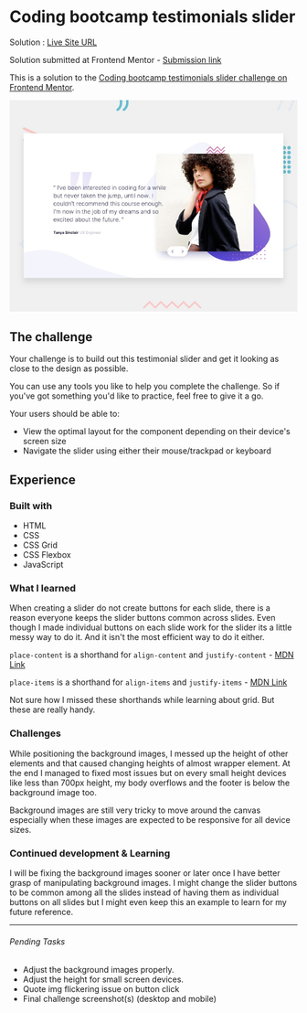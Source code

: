 #  Coding bootcamp testimonials slider

Solution : [Live Site URL](https://frontend-mentor-challenges-ecru.vercel.app/coding-bootcamp-testimonials-slider/)

Solution submitted  at Frontend Mentor - [Submission link](https://www.frontendmentor.io/solutions/coding-bootcamp-testimonials-slider-bkzOViUBo)

This is a solution to the [Coding bootcamp testimonials slider challenge on Frontend Mentor](https://www.frontendmentor.io/challenges/coding-bootcamp-testimonials-slider-4FNyLA8JL).

![Design preview for the Coding bootcamp testimonials slider coding challenge](./design/desktop-preview.jpg)

## The challenge

Your challenge is to build out this testimonial slider and get it looking as close to the design as possible.

You can use any tools you like to help you complete the challenge. So if you've got something you'd like to practice, feel free to give it a go.

Your users should be able to: 

- View the optimal layout for the component depending on their device's screen size
- Navigate the slider using either their mouse/trackpad or keyboard


## Experience

### Built with
- HTML
- CSS
- CSS Grid
- CSS Flexbox
- JavaScript

### What I learned

When creating a slider do not create buttons for each slide, there is a reason everyone keeps the slider buttons common across slides. Even though I made individual buttons on each slide work for the slider its a little messy way to do it. And it isn't the most efficient way to do it either. 

`place-content` is a shorthand for `align-content` and `justify-content` - [MDN Link](https://developer.mozilla.org/en-US/docs/Web/CSS/place-content)

`place-items`  is a shorthand for `align-items` and `justify-items`  - [MDN Link](https://developer.mozilla.org/en-US/docs/Web/CSS/place-items)

Not sure how I missed these shorthands while learning about grid. But these are really handy. 

### Challenges

While positioning the background images, I messed up the height of other elements and that caused changing heights of almost wrapper element. At the end I managed to fixed most issues but on every small height devices like less than 700px height, my body overflows and the footer is below the background image too. 

Background images are still very tricky to move around the canvas especially when these images are expected to be responsive for all device sizes. 

### Continued development  & Learning

I will be fixing the background images sooner or later once I have better  grasp of manipulating background images. I might change the slider buttons to be common among all the slides instead of having them as individual buttons on all slides but I might even keep this an example to learn for my future reference. 
 
---

###### Pending Tasks 

- Adjust the background images properly. 
- Adjust the height for small screen devices.
- Quote img flickering issue on button click
- Final challenge screenshot(s) (desktop and mobile)
